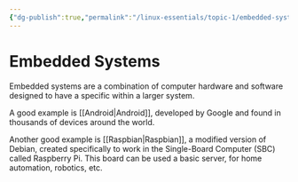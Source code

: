 ```yaml
---
{"dg-publish":true,"permalink":"/linux-essentials/topic-1/embedded-systems/"}
---
```


# Embedded Systems
Embedded systems are a combination of computer hardware and software designed to have a specific within a larger system.

A good example is [[Android\|Android]], developed by Google and found in thousands of devices around the world.

Another good example is [[Raspbian\|Raspbian]], a modified version of Debian, created specifically to work in the Single-Board Computer (SBC) called Raspberry Pi. This board can be used a basic server, for home automation, robotics, etc.